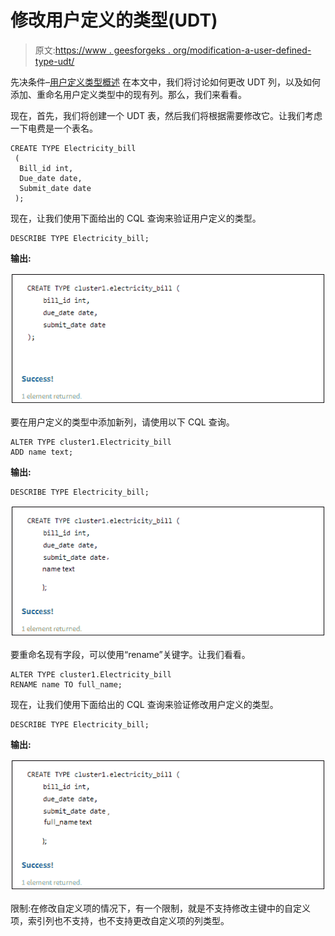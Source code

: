 # 修改用户定义的类型(UDT)

> 原文:[https://www . geesforgeks . org/modification-a-user-defined-type-udt/](https://www.geeksforgeeks.org/modifying-a-user-defined-type-udt/)

先决条件–[用户定义类型概述](https://www.geeksforgeeks.org/overview-of-user-defined-type-udt-in-cassandra/)
在本文中，我们将讨论如何更改 UDT 列，以及如何添加、重命名用户定义类型中的现有列。那么，我们来看看。

现在，首先，我们将创建一个 UDT 表，然后我们将根据需要修改它。让我们考虑一下电费是一个表名。

```
CREATE TYPE Electricity_bill
 (
  Bill_id int,
  Due_date date,
  Submit_date date
 ); 
```

现在，让我们使用下面给出的 CQL 查询来验证用户定义的类型。

```
DESCRIBE TYPE Electricity_bill; 
```

**输出:**

![](img/92a624d3f02d48b0b5c87e3b5c0ae1ae.png)

要在用户定义的类型中添加新列，请使用以下 CQL 查询。

```
ALTER TYPE cluster1.Electricity_bill
ADD name text; 
```

**输出:**

```
DESCRIBE TYPE Electricity_bill; 
```

![](img/29b884770faaa3dd022a0580925bcced.png)

要重命名现有字段，可以使用“rename”关键字。让我们看看。

```
ALTER TYPE cluster1.Electricity_bill
RENAME name TO full_name; 
```

现在，让我们使用下面给出的 CQL 查询来验证修改用户定义的类型。

```
DESCRIBE TYPE Electricity_bill; 
```

**输出:**

![](img/5cf3e8dca9d16d097e0d085c0d80f078.png)

限制:在修改自定义项的情况下，有一个限制，就是不支持修改主键中的自定义项，索引列也不支持，也不支持更改自定义项的列类型。